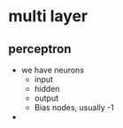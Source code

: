 # multi layer

## perceptron

* we have neurons
    * input
    * hidden
    * output
    * Bias nodes, usually -1
* 